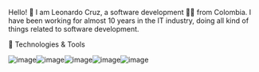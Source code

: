 Hello! 👋
I am Leonardo Cruz, a software development 👩‍💻 from Colombia. I have been working for almost 10 years in the IT industry, doing all kind of things related to software development.

🔧 Technologies & Tools

![image](https://user-images.githubusercontent.com/36453018/178817325-861bb845-ed4e-45af-a504-1706a4f8a28c.png)![image](https://user-images.githubusercontent.com/36453018/178817467-625f3297-33e2-4659-93c0-af9d9e090cfa.png)![image](https://user-images.githubusercontent.com/36453018/178817814-3bfc4ade-5d0d-472c-9eeb-fd06ed471df5.png)![image](https://user-images.githubusercontent.com/36453018/178817832-0d5549a5-8dd6-423d-81f6-751580a23058.png)![image](https://user-images.githubusercontent.com/36453018/178817854-319f29c5-bdcb-4cdd-aee4-432657e55374.png)





     
